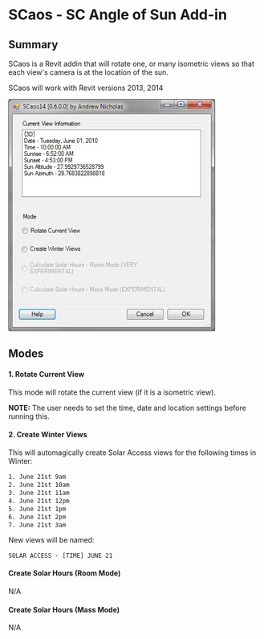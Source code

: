 # SCaos - SC  Angle of Sun Add-in  #

## Summary ##

SCaos is a Revit addin that will rotate one, or many isometric views so that each view's camera is at the location of the sun.

SCaos will work with Revit versions 2013, 2014


![Main SCoas dialog.](SCaosGUI.jpg)

## Modes ##


#### 1. Rotate Current View ####

This mode will rotate the current view (if it is a isometric view).

**NOTE:**  The user needs to set the time, date and location settings before running this.


#### 2. Create Winter Views ####

This will automagically create Solar Access views for the following times in Winter:


    1. June 21st 9am  
    2. June 21st 10am  
    3. June 21st 11am  
    4. June 21st 12pm  
    5. June 21st 1pm  
    6. June 21st 2pm  
    7. June 21st 3am  

New views will be named:

    SOLAR ACCESS - [TIME] JUNE 21


#### Create Solar Hours (Room Mode) ####

N/A


#### Create Solar Hours (Mass Mode) ####

N/A





